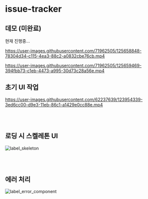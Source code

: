 # issue-tracker

## 데모 (미완료)
현재 진행중...

https://user-images.githubusercontent.com/71962505/125658848-78304d34-c115-4ea3-88c2-a0832cbe76cb.mp4

https://user-images.githubusercontent.com/71962505/125659469-394fbb73-c1eb-4473-a995-30d73c28a56e.mp4



## 초기 UI 작업
https://user-images.githubusercontent.com/62237639/123954339-3ed6cc00-d9e3-11eb-86c1-a1429e0cc88e.mp4

<br>
<br>

## 로딩 시 스켈레톤 UI
![label_skeleton](https://user-images.githubusercontent.com/62237639/123954540-7c3b5980-d9e3-11eb-90e3-319130e93659.gif)

<br>
<br>

## 에러 처리

![label_error_component](https://user-images.githubusercontent.com/62237639/123954867-dcca9680-d9e3-11eb-8b78-f90261320944.png)

